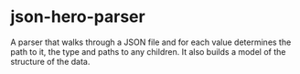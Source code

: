 # json-hero-parser
A parser that walks through a JSON file and for each value determines the path to it, the type and paths to any children. It also builds a model of the structure of the data.
